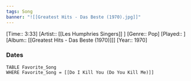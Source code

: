 ```yaml
---
tags: Song  
banner: "![[Greatest Hits - Das Beste (1970).jpg]]"
---
```

[Time:: 3:33]
[Artist:: [[Les Humphries Singers]] ]
[Genre:: Pop]
[Played:: ]
[Album:: [[Greatest Hits - Das Beste (1970)]]]
[Year:: 1970]
### Dates
````dataview
TABLE Favorite_Song
WHERE Favorite_Song = [[Do I Kill You (Do You Kill Me)]]
````